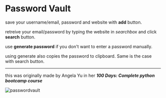 # Password Vault
save your username/email, password and website with **add** button.

retreive your email/password by typing the website in *searchbox* and click **search** button.

use **generate password** if you don't want to enter a password manually.

using generate also copies the password to clipboard. Same is the case with search button.

---

this was originally made by Angela Yu in her ***100 Days: Complete python bootcamp course***

![passwordvault](https://drive.google.com/file/d/1VJY8nHwPWa9HTpxPbxrSXEpH45mCzmEp/view?usp=sharing)

